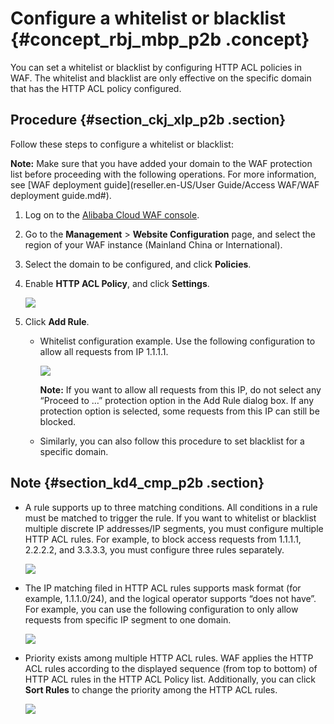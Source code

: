 # Configure a whitelist or blacklist {#concept_rbj_mbp_p2b .concept}

You can set a whitelist or blacklist by configuring HTTP ACL policies in WAF. The whitelist and blacklist are only effective on the specific domain that has the HTTP ACL policy configured.

## Procedure {#section_ckj_xlp_p2b .section}

Follow these steps to configure a whitelist or blacklist:

**Note:** Make sure that you have added your domain to the WAF protection list before proceeding with the following operations. For more information, see [WAF deployment guide](reseller.en-US/User Guide/Access WAF/WAF deployment guide.md#).

1.  Log on to the [Alibaba Cloud WAF console](https://partners-intl.console.aliyun.com/#/waf).
2.  Go to the **Management** \> **Website Configuration** page, and select the region of your WAF instance \(Mainland China or International\).
3.  Select the domain to be configured, and click **Policies**.
4.  Enable **HTTP ACL Policy**, and click **Settings**.

    ![](http://static-aliyun-doc.oss-cn-hangzhou.aliyuncs.com/assets/img/15567/15478905827783_en-US.jpg)

5.  Click **Add Rule**.
    -   Whitelist configuration example. Use the following configuration to allow all requests from IP 1.1.1.1.

        ![](http://static-aliyun-doc.oss-cn-hangzhou.aliyuncs.com/assets/img/15567/15478905827784_en-US.jpg)

        **Note:** If you want to allow all requests from this IP, do not select any “Proceed to …” protection option in the Add Rule dialog box. If any protection option is selected, some requests from this IP can still be blocked.

    -   Similarly, you can also follow this procedure to set blacklist for a specific domain.

## Note {#section_kd4_cmp_p2b .section}

-   A rule supports up to three matching conditions. All conditions in a rule must be matched to trigger the rule. If you want to whitelist or blacklist multiple discrete IP addresses/IP segments, you must configure multiple HTTP ACL rules. For example, to block access requests from 1.1.1.1, 2.2.2.2, and 3.3.3.3, you must configure three rules separately.

    ![](http://static-aliyun-doc.oss-cn-hangzhou.aliyuncs.com/assets/img/15567/15478905827786_en-US.jpg)

-   The IP matching filed in HTTP ACL rules supports mask format \(for example, 1.1.1.0/24\), and the logical operator supports “does not have”. For example, you can use the following configuration to only allow requests from specific IP segment to one domain.

    ![](http://static-aliyun-doc.oss-cn-hangzhou.aliyuncs.com/assets/img/15567/15478905827787_en-US.jpg)

-   Priority exists among multiple HTTP ACL rules. WAF applies the HTTP ACL rules according to the displayed sequence \(from top to bottom\) of HTTP ACL rules in the HTTP ACL Policy list. Additionally, you can click **Sort Rules** to change the priority among the HTTP ACL rules.

    ![](http://static-aliyun-doc.oss-cn-hangzhou.aliyuncs.com/assets/img/15567/15478905827789_en-US.jpg)


